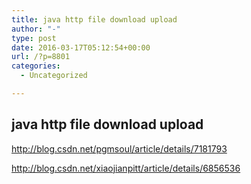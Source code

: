 ```yaml
---
title: java http file download upload
author: "-"
type: post
date: 2016-03-17T05:12:54+00:00
url: /?p=8801
categories:
  - Uncategorized

---
```

## java http file download upload
http://blog.csdn.net/pgmsoul/article/details/7181793

http://blog.csdn.net/xiaojianpitt/article/details/6856536